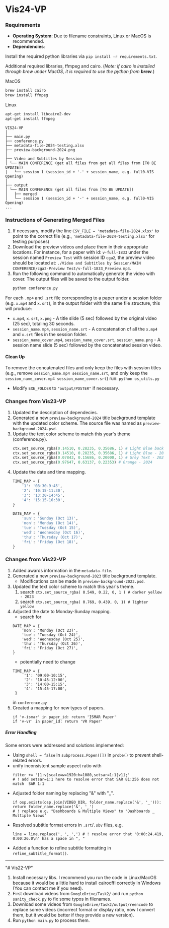 # Vis24-VP

### Requirements
- **Operating System**: Due to filename constraints, Linux or MacOS is recommended.
- **Dependencies**: 

Install the required python libraries via `pip install -r requirements.txt`.

Additional required libraries, ffmpeg and cairo. (*Note: if cairo is installed through brew under MacOS, it is required to use the python from **brew**.*)

MacOS
```bash
brew install cairo
brew install ffmpeg
```

Linux
```bash
apt-get install libcairo2-dev
apt-get install ffmpeg
```

```
VIS24-VP
│
├── main.py
├── conference.py
├── metadata-file-2024-testing.xlsx
├── preview-background-2024.png
│
├── Video and Subtitles by Session
│ └── MAIN CONFERENCE (get all files from get all files from [TO BE UPDATE])
│   └── session 1 (session_id + '-' + session_name, e.g. full0-VIS Opening)
│
├── output
│ └── MAIN CONFERENCE (get all files from [TO BE UPDATE])
│   ├── merged
│   └── session 1 (session_id + '-' + session_name, e.g. full0-VIS Opening)
...
```
### Instructions of Generating Merged Files
1. If necessary, modify the line `CSV_FILE = 'metadata-file-2024.xlsx'` to point to the correct file (e.g., `'metadata-file-2024-testing.xlsx'` for testing purposes)
2. Download the preview videos and place them in their appropriate locations. For instance, for a paper with id: `v-full-1833` under the session named `Preview Test` with session ID `cga2`, the preview video should be located at: `./Video and Subtitles by Session/MAIN CONFERENCE/cga2-Preview Test/v-full-1833_Preview.mp4`.
3. Run the following command to automatically generate the video with cover. The output files will be saved to the output folder.
    ```bash
    python conference.py
    ```

For each `.mp4` and `.srt` file corresponding to a paper under a session folder (e.g. `x.mp4` and `x.srt`), in the output folder with the same file structure, this will produce:
- `x.mp4`, `x.srt`, `x.png` - A title slide (5 sec) followed by the original video (25 sec), totaling 30 seconds.
- `session_name.mp4`, `session_name.srt` - A concatenation of all the `x.mp4` and `x.srt` files in the session folder.
- `session_name_cover.mp4`, `session_name_cover.srt`, `session_name.png` - A session name slide (5 sec) followed by the concatenated session video.

#### Clean Up
To remove the concatenated files and only keep the files with session titles (e.g., remove `session_name.mp4 session_name.srt`, and only keep the `session_name_cover.mp4 session_name_cover.srt`) run:
    ```
    python os_utils.py
    ```
  - Modify `EXE_FOLDER` to `"output/POSTER"` if necessary.

### Changes from Vis23-VP
1. Updated the description of dependecies.
2. Generated a new `preview-background-2024` title background template with the updated color scheme. The source file was named as `preview-background-2024.psd`.
3. Update the text color scheme to match this year's theme (conference.py).
    ```python
    ctx.set_source_rgba(0.14510, 0.28235, 0.35686, 1) # Light Blue background - 2024
    ctx.set_source_rgba(0.14510, 0.28235, 0.35686, 1) # Light Blue - 2024
    ctx.set_source_rgba(0.07843, 0.15686, 0.20000, 1) # Grey Text - 2024
    ctx.set_source_rgba(0.97647, 0.63137, 0.22353) # Orange - 2024
    ```
4. Update the date and time mapping.
    ```python
    TIME_MAP = {
        '1': '08:30-9:45',
        '2': '10:15-11:30',
        '3': '13:30-14:45',
        '4': '15:15-16:30',
    }

    DATE_MAP = {
        'sun': 'Sunday (Oct 13)',
        'mon': 'Monday (Oct 14)',
        'tue': 'Tuesday (Oct 15)',
        'wed': 'Wednesday (Oct 16)',
        'thu': 'Thursday (Oct 17)',
        'fri': 'Friday (Oct 18)',
    }
    ```



### Changes from Vis22-VP
1. Added awards information in the `metadata-file`.
2. Generated a new `preview-background-2023` title background template.
    - Modifications can be made in `preview-background-2023.psd`.
3. Updated the text color scheme to match this year's theme.
    1. search `ctx.set_source_rgba( 0.549, 0.22, 0, 1 ) # darker yellow - 2023`
    2. search `ctx.set_source_rgba( 0.769, 0.439, 0, 1) # lighter yellow`
4. Adjusted the date to Monday-Sunday mapping.
   - search for 
    ```
    DATE_MAP = {
        'mon': 'Monday (Oct 23)',
        'tue': 'Tuesday (Oct 24)',
        'wed': 'Wednesday (Oct 25)',
        'thu': 'Thursday (Oct 26)',
        'fri': 'Friday (Oct 27)',
    }
    ```
   -  potentially need to change 
   ```
   TIME_MAP = {
        '1': '09:00-10:15',
        '2': '10:45-12:00',
        '3': '14:00-15:15',
        '4': '15:45-17:00',
    } 
    ```
    in `conference.py`
5. Created a mapping for new types of papers.
    ```
    if 'v-ismar' in paper_id: return 'ISMAR Paper'
    if 'v-vr' in paper_id: return 'VR Paper'
    ```

##### Error Handling
Some errors were addressed and solutions implemented:
- Using `shell = false` in `subprocess.Popen([])` in `probe()` to prevent shell-related errors.
- unify inconsistent sample aspect ratio with
    ```
    filter += '[1:v]scale=w=1920:h=1080,setsar=1:1[v1];'  
    # ! add setsar=1:1 here to resolve error that SAR 81:256 does not match  SAR 1:1
    ```
- Adjusted folder naming by replacing "&" with "_".
    ```
    if osp.exists(osp.join(VIDEO_DIR, folder_name.replace('&', '_'))): return folder_name.replace('&', '_') 
    # ! replace e.g. "Dashboards & Multiple Views" to "Dashboards _ Multiple Views"
    ```
- Resolved subtitle format errors in `.srt`/`.sbv` files, e.g.
   ```
   line = line.replace(', ', ',') # ! resolve error that '0:00:24.419, 0:00:26.0\n' has a space in ", "
   ```
- Added a function to refine subtitle formatting in           `refine_subtitle_format()`.




 


----------------------------------------------------------------
"# Vis22-VP" 

1. Install necessary libs. I recommend you run the code in Linux/MacOS because it would be a little hard to install cairocffi correctly in Windows (You can contact me if you need).
2. First download videos from `GoogleDrive/Task2/` and run `python sanity_check.py` to fix some typos in filenames.
3. Download some videos from `GoogleDrive/Task2/output/reencode` to replace some videos (incorrect format or display ratio, now I convert them, but it would be better if they provide a new version).
4. Run `python main.py` to process them.
